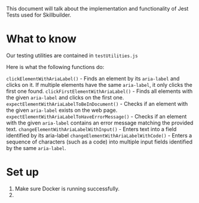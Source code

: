 This document will talk about the implementation and functionality of Jest Tests used for Skillbuilder.

# What to know

Our testing utilities are contained in `testUtilities.js`

Here is what the following functions do:

`clickElementWithAriaLabel()` - Finds an element by its `aria-label` and clicks on it. If multiple elements 
have the same `aria-label`, it only clicks the first one found.
`clickFirstElementWithAriaLabel()` - Finds all elements with the given `aria-label` and clicks on the first one.
`expectElementWithAriaLabelToBeInDocument()` - Checks if an element with the given `aria-label` exists on the web page.
`expectElementWithAriaLabelToHaveErrorMessage()` - Checks if an element with the given `aria-label` contains an 
error message matching the provided text.
`changeElementWithAriaLabelWithInput()` - Enters text into a field identified by its aria-label
`changeElementWithAriaLabelWithCode()` - Enters a sequence of characters (such as a code) into multiple 
input fields identified by the same `aria-label`.


# Set up

1. Make sure Docker is running successfully.
2. 